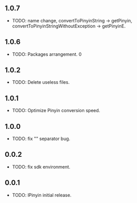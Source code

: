 ## 1.0.7

* TODO: name change, convertToPinyinString -> getPinyin, convertToPinyinStringWithoutException -> getPinyinE. 

## 1.0.6

* TODO: Packages arrangement. 0

## 1.0.2

* TODO: Delete useless files.

## 1.0.1

* TODO: Optimize Pinyin conversion speed.

## 1.0.0

* TODO: fix "" separator bug.

## 0.0.2

* TODO: fix sdk environment.

## 0.0.1

* TODO: lPinyin initial release.
